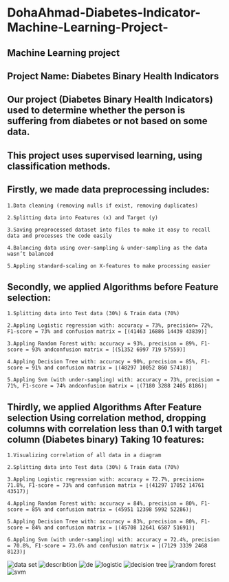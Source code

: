 # DohaAhmad-Diabetes-Indicator-Machine-Learning-Project-
## Machine Learning project
## Project Name: Diabetes Binary Health Indicators
## Our project (Diabetes Binary Health Indicators) used to determine whether the person is suffering from diabetes or not based on some data.
## This project uses supervised learning, using classification methods.

## Firstly, we made data preprocessing includes: 

	1.Data cleaning (removing nulls if exist, removing duplicates)
	
	2.Splitting data into Features (x) and Target (y)
	
	3.Saving preprocessed dataset into files to make it easy to recall data and processes the code easily 
	
	4.Balancing data using over-sampling & under-sampling as the data wasn’t balanced 
	
	5.Appling standard-scaling on X-features to make processing easier 

## Secondly, we applied Algorithms before Feature selection:

	1.Splitting data into Test data (30%) & Train data (70%)
	
	2.Appling Logistic regression with: accuracy = 73%, precision= 72%, F1-score = 73% and confusion matrix = [(41463 16886 14439 43839)]
	
	3.Appling Random Forest with: accuracy = 93%, precision = 89%, F1-score = 93% andconfusion matrix = [(51352 6997 719 57559)] 
	
	4.Appling Decision Tree with: accuracy = 90%, precision = 85%, F1-score = 91% and confusion matrix = ⌊(48297 10052 860 57418)⌋
	
	5.Appling Svm (with under-sampling) with: accuracy = 73%, precision = 71%, F1-score = 74% andconfusion matrix = ⌊(7180 3288 2405 8186)⌋
	
## Thirdly, we applied Algorithms After Feature selection Using correlation method, dropping columns with correlation less than 0.1 with target column (Diabetes binary) Taking 10 features:

	1.Visualizing correlation of all data in a diagram 
	
	2.Splitting data into Test data (30%) & Train data (70%)
	
	3.Appling Logistic regression with: accuracy = 72.7%, precision= 71.8%, F1-score = 73% and confusion matrix = ⌊(41297 17052 14761 43517)⌋
	
	4.Appling Random Forest with: accuracy = 84%, precision = 80%, F1-score = 85% and confusion matrix = (45951 12398 5992 52286)⌋    
	
	5.Appling Decision Tree with: accuracy = 83%, precision = 80%, F1-score = 84% and confusion matrix = ⌊(45708 12641 6587 51691)⌋  
	
	6.Appling Svm (with under-sampling) with: accuracy = 72.4%, precision = 70.8%, F1-score = 73.6% and confusion matrix = ⌊(7129 3339 2468 8123)⌋

![data set](https://user-images.githubusercontent.com/103465018/177391962-6f286d3f-1d7c-4069-b26e-02cfb759481d.PNG)
![describtion](https://user-images.githubusercontent.com/103465018/177391982-64f53610-4dc4-4761-b253-3a882fb277f8.PNG)
![de](https://user-images.githubusercontent.com/103465018/177391994-ab82841e-b112-47ac-850b-06e477913bc1.PNG)
![logistic](https://user-images.githubusercontent.com/103465018/177392010-f6cccedb-d332-4c73-b66d-bc5452267453.PNG)
![decision tree](https://user-images.githubusercontent.com/103465018/177392023-c2ce7e4e-cad9-43d7-bff4-5abd8affd835.PNG)
![random forest](https://user-images.githubusercontent.com/103465018/177392034-5ba586de-6fa6-4c6b-9a07-29c5c4c4260b.PNG)
![svm](https://user-images.githubusercontent.com/103465018/177392047-21361ec6-584d-42d4-8538-d2dd661b20d1.PNG)







